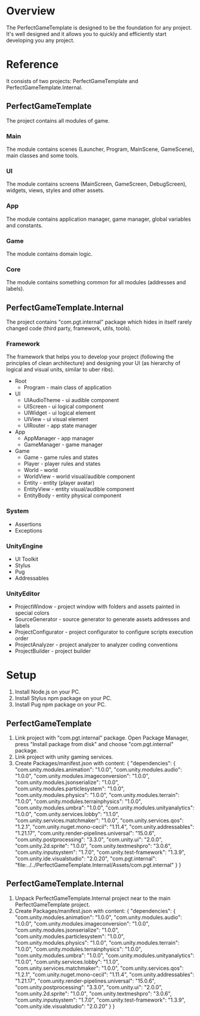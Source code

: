 # Overview
The PerfectGameTemplate is designed to be the foundation for any project. It's well designed and it allows you to quickly and efficiently start developing you any project.

# Reference
It consists of two projects: PerfectGameTemplate and PerfectGameTemplate.Internal.

## PerfectGameTemplate
The project contains all modules of game.

### Main
The module contains scenes (Launcher, Program, MainScene, GameScene), main classes and some tools.

### UI
The module contains screens (MainScreen, GameScreen, DebugScreen), widgets, views, styles and other assets.

### App
The module contains application manager, game manager, global variables and constants.

### Game
The module contains domain logic.

### Core
The module contains something common for all modules (addresses and labels).

## PerfectGameTemplate.Internal
The project contains "com.pgt.internal" package which hides in itself rarely changed code (third party, framework, utils, tools).

### Framework
The framework that helps you to develop your project (following the principles of clean architecture) and designing your UI (as hierarchy of logical and visual units, similar to uber ribs).
- Root
    * Program - main class of application
- UI
    * UIAudioTheme - ui audible component
    * UIScreen - ui logical component
    * UIWidget - ui logical element
    * UIView - ui visual element
    * UIRouter - app state manager
- App
    * AppManager - app manager
    * GameManager - game manager
- Game
    * Game - game rules and states
    * Player - player rules and states
    * World - world
    * WorldView - world visual/audible component
    * Entity - entity (player avatar)
    * EntityView - entity visual/audible component
    * EntityBody - entity physical component

### System
- Assertions
- Exceptions

### UnityEngine
- UI Toolkit
- Stylus
- Pug
- Addressables

### UnityEditor
- ProjectWindow - project window with folders and assets painted in special colors
- SourceGenerator - source generator to generate assets addresses and labels
- ProjectConfigurator - project configurator to configure scripts execution order
- ProjectAnalyzer - project analyzer to analyzer coding conventions
- ProjectBuilder - project builder

# Setup
1. Install Node.js on your PC.
2. Install Stylus npm package on your PC.
3. Install Pug npm package on your PC.

## PerfectGameTemplate
1. Link project with "com.pgt.internal" package. Open Package Manager, press "Install package from disk" and choose "com.pgt.internal" package.
2. Link project with unity gaming services.
3. Create Packages/manifest.json with content:
{
  "dependencies": {
    "com.unity.modules.animation": "1.0.0",
    "com.unity.modules.audio": "1.0.0",
    "com.unity.modules.imageconversion": "1.0.0",
    "com.unity.modules.jsonserialize": "1.0.0",
    "com.unity.modules.particlesystem": "1.0.0",
    "com.unity.modules.physics": "1.0.0",
    "com.unity.modules.terrain": "1.0.0",
    "com.unity.modules.terrainphysics": "1.0.0",
    "com.unity.modules.umbra": "1.0.0",
    "com.unity.modules.unityanalytics": "1.0.0",
    "com.unity.services.lobby": "1.1.0",
    "com.unity.services.matchmaker": "1.0.0",
    "com.unity.services.qos": "1.2.1",
    "com.unity.nuget.mono-cecil": "1.11.4",
    "com.unity.addressables": "1.21.17",
    "com.unity.render-pipelines.universal": "15.0.6",
    "com.unity.postprocessing": "3.3.0",
    "com.unity.ui": "2.0.0",
    "com.unity.2d.sprite": "1.0.0",
    "com.unity.textmeshpro": "3.0.6",
    "com.unity.inputsystem": "1.7.0",
    "com.unity.test-framework": "1.3.9",
    "com.unity.ide.visualstudio": "2.0.20",
    "com.pgt.internal": "file:../../PerfectGameTemplate.Internal/Assets/com.pgt.internal"
  }
}

## PerfectGameTemplate.Internal
1. Unpack PerfectGameTemplate.Internal project near to the main PerfectGameTemplate project.
2. Create Packages/manifest.json with content:
{
  "dependencies": {
    "com.unity.modules.animation": "1.0.0",
    "com.unity.modules.audio": "1.0.0",
    "com.unity.modules.imageconversion": "1.0.0",
    "com.unity.modules.jsonserialize": "1.0.0",
    "com.unity.modules.particlesystem": "1.0.0",
    "com.unity.modules.physics": "1.0.0",
    "com.unity.modules.terrain": "1.0.0",
    "com.unity.modules.terrainphysics": "1.0.0",
    "com.unity.modules.umbra": "1.0.0",
    "com.unity.modules.unityanalytics": "1.0.0",
    "com.unity.services.lobby": "1.1.0",
    "com.unity.services.matchmaker": "1.0.0",
    "com.unity.services.qos": "1.2.1",
    "com.unity.nuget.mono-cecil": "1.11.4",
    "com.unity.addressables": "1.21.17",
    "com.unity.render-pipelines.universal": "15.0.6",
    "com.unity.postprocessing": "3.3.0",
    "com.unity.ui": "2.0.0",
    "com.unity.2d.sprite": "1.0.0",
    "com.unity.textmeshpro": "3.0.6",
    "com.unity.inputsystem": "1.7.0",
    "com.unity.test-framework": "1.3.9",
    "com.unity.ide.visualstudio": "2.0.20"
  }
}